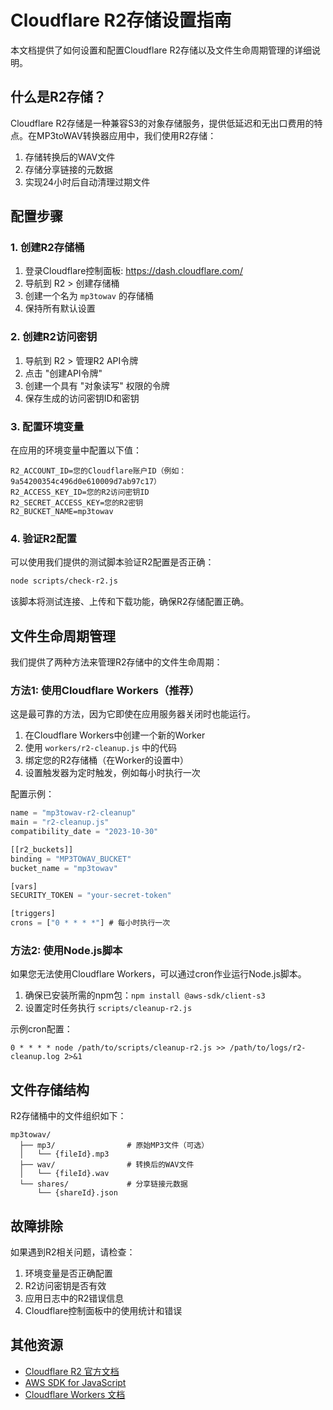 # Cloudflare R2存储设置指南

本文档提供了如何设置和配置Cloudflare R2存储以及文件生命周期管理的详细说明。

## 什么是R2存储？

Cloudflare R2存储是一种兼容S3的对象存储服务，提供低延迟和无出口费用的特点。在MP3toWAV转换器应用中，我们使用R2存储：

1. 存储转换后的WAV文件
2. 存储分享链接的元数据
3. 实现24小时后自动清理过期文件

## 配置步骤

### 1. 创建R2存储桶

1. 登录Cloudflare控制面板: https://dash.cloudflare.com/
2. 导航到 R2 > 创建存储桶
3. 创建一个名为 `mp3towav` 的存储桶
4. 保持所有默认设置

### 2. 创建R2访问密钥

1. 导航到 R2 > 管理R2 API令牌
2. 点击 "创建API令牌"
3. 创建一个具有 "对象读写" 权限的令牌
4. 保存生成的访问密钥ID和密钥

### 3. 配置环境变量

在应用的环境变量中配置以下值：

```
R2_ACCOUNT_ID=您的Cloudflare账户ID（例如：9a54200354c496d0e610009d7ab97c17）
R2_ACCESS_KEY_ID=您的R2访问密钥ID
R2_SECRET_ACCESS_KEY=您的R2密钥
R2_BUCKET_NAME=mp3towav
```

### 4. 验证R2配置

可以使用我们提供的测试脚本验证R2配置是否正确：

```bash
node scripts/check-r2.js
```

该脚本将测试连接、上传和下载功能，确保R2存储配置正确。

## 文件生命周期管理

我们提供了两种方法来管理R2存储中的文件生命周期：

### 方法1: 使用Cloudflare Workers（推荐）

这是最可靠的方法，因为它即使在应用服务器关闭时也能运行。

1. 在Cloudflare Workers中创建一个新的Worker
2. 使用 `workers/r2-cleanup.js` 中的代码
3. 绑定您的R2存储桶（在Worker的设置中）
4. 设置触发器为定时触发，例如每小时执行一次

配置示例：
```js
name = "mp3towav-r2-cleanup"
main = "r2-cleanup.js"
compatibility_date = "2023-10-30"

[[r2_buckets]]
binding = "MP3TOWAV_BUCKET"
bucket_name = "mp3towav"

[vars]
SECURITY_TOKEN = "your-secret-token"

[triggers]
crons = ["0 * * * *"] # 每小时执行一次
```

### 方法2: 使用Node.js脚本

如果您无法使用Cloudflare Workers，可以通过cron作业运行Node.js脚本。

1. 确保已安装所需的npm包：`npm install @aws-sdk/client-s3`
2. 设置定时任务执行 `scripts/cleanup-r2.js`

示例cron配置：
```
0 * * * * node /path/to/scripts/cleanup-r2.js >> /path/to/logs/r2-cleanup.log 2>&1
```

## 文件存储结构

R2存储桶中的文件组织如下：

```
mp3towav/
  ├── mp3/                # 原始MP3文件（可选）
  │   └── {fileId}.mp3
  ├── wav/                # 转换后的WAV文件
  │   └── {fileId}.wav
  └── shares/             # 分享链接元数据
      └── {shareId}.json
```

## 故障排除

如果遇到R2相关问题，请检查：

1. 环境变量是否正确配置
2. R2访问密钥是否有效
3. 应用日志中的R2错误信息
4. Cloudflare控制面板中的使用统计和错误

## 其他资源

- [Cloudflare R2 官方文档](https://developers.cloudflare.com/r2/)
- [AWS SDK for JavaScript](https://docs.aws.amazon.com/AWSJavaScriptSDK/v3/latest/client/s3/)
- [Cloudflare Workers 文档](https://developers.cloudflare.com/workers/) 
